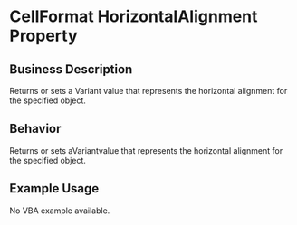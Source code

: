 # CellFormat HorizontalAlignment Property

## Business Description
Returns or sets a Variant value that represents the horizontal alignment for the specified object.

## Behavior
Returns or sets aVariantvalue that represents the horizontal alignment for the specified object.

## Example Usage
No VBA example available.